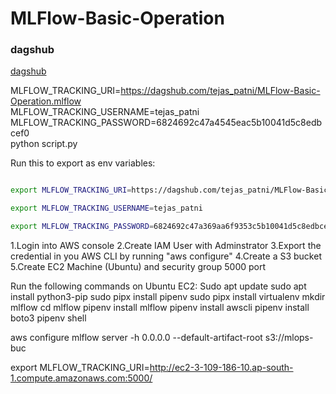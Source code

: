 # MLFlow-Basic-Operation


### dagshub
[dagshub](https://dagshub.com/)

MLFLOW_TRACKING_URI=https://dagshub.com/tejas_patni/MLFlow-Basic-Operation.mlflow \
MLFLOW_TRACKING_USERNAME=tejas_patni \
MLFLOW_TRACKING_PASSWORD=6824692c47a4545eac5b10041d5c8edbcef0 \
python script.py

Run this to export as env variables:

```bash

export MLFLOW_TRACKING_URI=https://dagshub.com/tejas_patni/MLFlow-Basic-Operation.mlflow

export MLFLOW_TRACKING_USERNAME=tejas_patni

export MLFLOW_TRACKING_PASSWORD=6824692c47a369aa6f9353c5b10041d5c8edbcef0

```

<!-- ML Flow on AWS Setup -->

1.Login into AWS console
2.Create IAM User with Adminstrator
3.Export the credential in you AWS CLI by running "aws configure"
4.Create a S3 bucket
5.Create EC2 Machine (Ubuntu) and security group 5000 port

Run the following commands on Ubuntu EC2:
Sudo apt update
sudo apt install python3-pip
sudo pipx install pipenv
sudo pipx install virtualenv
mkdir mlflow
cd mlflow
pipenv install mlflow
pipenv install awscli
pipenv install boto3
pipenv shell

aws configure
mlflow server -h 0.0.0.0 --default-artifact-root s3://mlops-buc

export MLFLOW_TRACKING_URI=http://ec2-3-109-186-10.ap-south-1.compute.amazonaws.com:5000/
